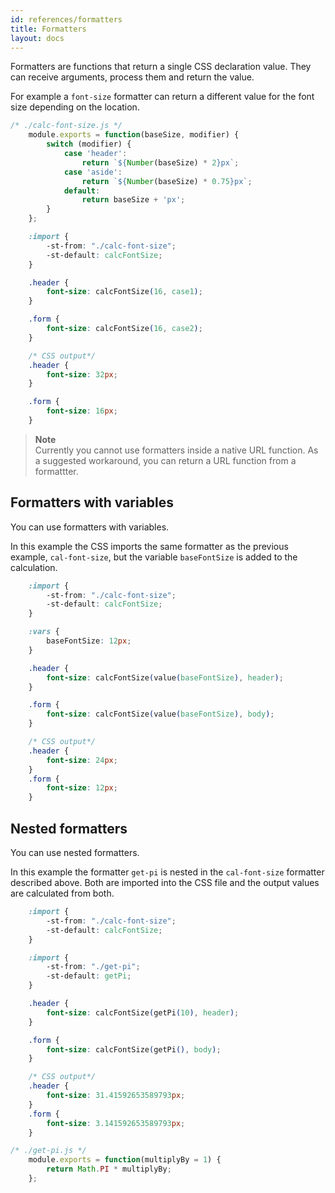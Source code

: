 ```yaml
---
id: references/formatters
title: Formatters
layout: docs
---
```


Formatters are functions that return a single CSS declaration value. They can receive arguments, process them and return the value.

For example a `font-size` formatter can return a different value for the font size depending on the location.


```js
/* ./calc-font-size.js */
    module.exports = function(baseSize, modifier) {
        switch (modifier) {
            case 'header':
                return `${Number(baseSize) * 2}px`;
            case 'aside':
                return `${Number(baseSize) * 0.75}px`; 
            default: 
                return baseSize + 'px';
        }
    };
```

```css
    :import {
        -st-from: "./calc-font-size";
        -st-default: calcFontSize;
    }

    .header {
        font-size: calcFontSize(16, case1);
    }

    .form {
        font-size: calcFontSize(16, case2);
    }
```

```css
    /* CSS output*/
    .header {
        font-size: 32px;
    }

    .form {
        font-size: 16px;
    }
```

>**Note**  
>Currently you cannot use formatters inside a native URL function. As a suggested workaround, you can return a URL function from a formattter.


## Formatters with variables

You can use formatters with variables. 

In this example the CSS imports the same formatter as the previous example, `cal-font-size`, but the variable `baseFontSize` is added to the calculation.  

```css
    :import {
        -st-from: "./calc-font-size";
        -st-default: calcFontSize;
    }

    :vars {
        baseFontSize: 12px;
    }

    .header {
        font-size: calcFontSize(value(baseFontSize), header);
    }

    .form {
        font-size: calcFontSize(value(baseFontSize), body);
    }
```

```css
    /* CSS output*/
    .header {
        font-size: 24px;
    }
    .form {
        font-size: 12px;
    }
```

## Nested formatters

You can use nested formatters. 

In this example the formatter `get-pi` is nested in the `cal-font-size` formatter described above. Both are imported into the CSS file and the output values are calculated from both.

```css
    :import {
        -st-from: "./calc-font-size";
        -st-default: calcFontSize;
    }

    :import {
        -st-from: "./get-pi";
        -st-default: getPi;
    }

    .header {
        font-size: calcFontSize(getPi(10), header);
    }

    .form {
        font-size: calcFontSize(getPi(), body);
    }
```

```css
    /* CSS output*/
    .header {
        font-size: 31.41592653589793px;
    }
    .form {
        font-size: 3.141592653589793px;
    }
```

```js
/* ./get-pi.js */
    module.exports = function(multiplyBy = 1) {
        return Math.PI * multiplyBy;
    };
```
